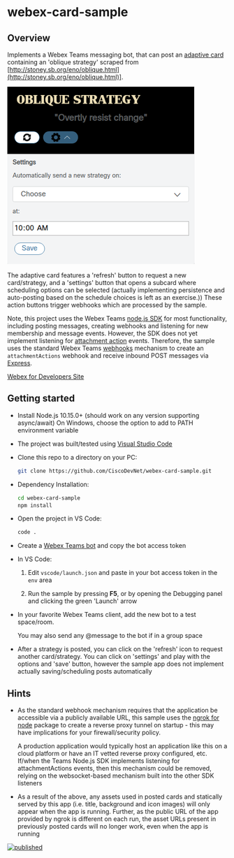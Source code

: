# webex-card-sample

## Overview

Implements a Webex Teams messaging bot, that can post an [adaptive card](https://adaptivecards.io/)
containing an 'oblique strategy' scraped from [http://stoney.sb.org/eno/oblique.html](http://stoney.sb.org/eno/oblique.html)].

![screenshot](screenshot.png)

The adaptive card features a 'refresh' button to request a new card/strategy, and a 'settings' button that opens a subcard where scheduling options can be selected (actually implementing persistence and auto-posting based on the schedule choices is left as an exercise.))  These action buttons trigger webhooks which are processed by the sample.

Note, this project uses the Webex Teams [node.js SDK](https://developer.webex.com/docs/sdks/node) for most functionality, including posting messages, creating webhooks and listening for new membership and message events.  However, the SDK does not yet implement listening for [attachment action](https://developer.webex.com/docs/api/guides/cards) events.  Therefore, the sample uses the standard Webex Teams [webhooks](https://developer.webex.com/docs/api/guides/webhooks) mechanism to create an `attachmentActions` webhook and receive inbound POST messages via [Express](https://expressjs.com/).

[Webex for Developers Site](https://developer.webex.com/)

## Getting started

- Install Node.js 10.15.0+ (should work on any version supporting async/await)  On Windows, choose the option to add to PATH environment variable

- The project was built/tested using [Visual Studio Code](https://code.visualstudio.com/)

- Clone this repo to a directory on your PC:

    ```bash
    git clone https://github.com/CiscoDevNet/webex-card-sample.git
    ```

- Dependency Installation:

    ```bash
    cd webex-card-sample
    npm install
    ```
  
- Open the project in VS Code:

    ```bash
    code .
    ```

- Create a [Webex Teams bot](https://developer.webex.com/my-apps/new) and copy the bot access token

- In VS Code:

    1. Edit `vscode/launch.json` and paste in your bot access token in the `env` area

    2. Run the sample by pressing **F5**, or by opening the Debugging panel and clicking the green 'Launch' arrow

- In your favorite Webex Teams client, add the new bot to a test space/room.

    You may also send any @message to the bot if in a group space

- After a strategy is posted, you can click on the 'refresh' icon to request another card/strategy.  You can click on 'settings' and play with the options and 'save' button, however the sample app does not implement actually saving/scheduling posts automatically

## Hints

- As the standard webhook mechanism requires that the application be accessible via a publicly available URL, this sample uses the [ngrok for node](https://www.npmjs.com/package/ngrok) package to create a reverse proxy tunnel on startup - this may have implications for your firewall/security policy.

    A production application would typically host an application like this on a cloud platform or have an IT vetted reverse proxy configured, etc.  If/when the Teams Node.js SDK implements listening for attachmentActions events, then this mechanism could be removed, relying on the websocket-based mechanism built into the other SDK listeners

- As a result of the above, any assets used in posted cards and statically served by this app (i.e. title, background and icon images) will only appear when the app is running.  Further, as the public URL of the app provided by ngrok is different on each run, the asset URLs present in previously posted cards will no longer work, even when the app is running

[![published](https://static.production.devnetcloud.com/codeexchange/assets/images/devnet-published.svg)](https://developer.cisco.com/codeexchange/github/repo/CiscoDevNet/webex-card-sample)